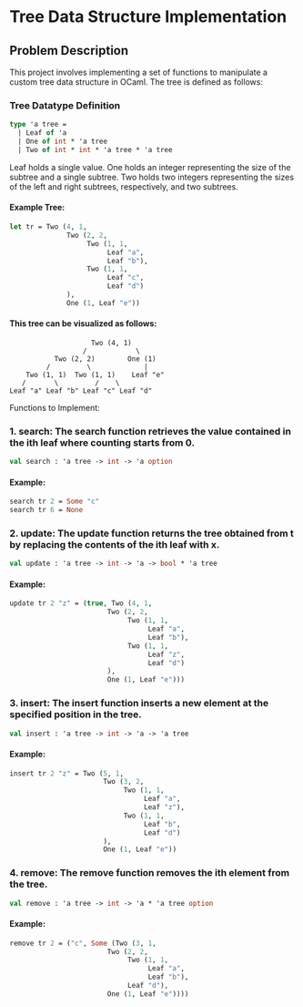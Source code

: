 # Tree Data Structure Implementation

## Problem Description

This project involves implementing a set of functions to manipulate a custom tree data structure in OCaml. The tree is defined as follows:

### Tree Datatype Definition
```ocaml
type 'a tree =
  | Leaf of 'a
  | One of int * 'a tree
  | Two of int * int * 'a tree * 'a tree
```
Leaf holds a single value.
One holds an integer representing the size of the subtree and a single subtree.
Two holds two integers representing the sizes of the left and right subtrees, respectively, and two subtrees.

#### Example Tree:
```ocaml
let tr = Two (4, 1,
              Two (2, 2,
                   Two (1, 1, 
                        Leaf "a", 
                        Leaf "b"),
                   Two (1, 1, 
                        Leaf "c", 
                        Leaf "d")
              ),
              One (1, Leaf "e"))
```
#### This tree can be visualized as follows:
```
                    Two (4, 1)
                  /            \
           Two (2, 2)        One (1)
         /         \             |
    Two (1, 1)  Two (1, 1)    Leaf "e"
   /       \         /    \
Leaf "a" Leaf "b" Leaf "c" Leaf "d"
```

Functions to Implement:
### 1. search: The search function retrieves the value contained in the ith leaf where counting starts from 0.
```ocaml
val search : 'a tree -> int -> 'a option
```

#### Example:
```ocaml
search tr 2 = Some "c"
search tr 6 = None
```

### 2. update: The update function returns the tree obtained from t by replacing the contents of the ith leaf with x.
```ocaml
val update : 'a tree -> int -> 'a -> bool * 'a tree
```

#### Example:
```ocaml
update tr 2 "z" = (true, Two (4, 1, 
                        Two (2, 2,
                             Two (1, 1, 
                                  Leaf "a", 
                                  Leaf "b"),
                             Two (1, 1, 
                                  Leaf "z", 
                                  Leaf "d")
                        ),
                        One (1, Leaf "e")))
```

### 3. insert: The insert function inserts a new element at the specified position in the tree.
```ocaml
val insert : 'a tree -> int -> 'a -> 'a tree
```
#### Example:
```ocaml
insert tr 2 "z" = Two (5, 1, 
                       Two (3, 2, 
                            Two (1, 1, 
                                 Leaf "a", 
                                 Leaf "z"), 
                            Two (1, 1, 
                                 Leaf "b", 
                                 Leaf "d")
                       ), 
                       One (1, Leaf "e"))
```

### 4. remove: The remove function removes the ith element from the tree.
```ocaml
val remove : 'a tree -> int -> 'a * 'a tree option
```
#### Example:
```ocaml
remove tr 2 = ("c", Some (Two (3, 1,
                        Two (2, 2, 
                             Two (1, 1, 
                                  Leaf "a", 
                                  Leaf "b"), 
                             Leaf "d"),
                        One (1, Leaf "e"))))
```
